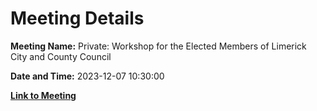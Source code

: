 # Meeting Details

**Meeting Name:** Private: Workshop for the Elected Members of Limerick City and County Council

**Date and Time:** 2023-12-07 10:30:00

**[Link to Meeting](https://www.limerick.ie/council/whats-on/private-workshop-for-the-elected-members-of-limerick-city-and-county-council-1)**
